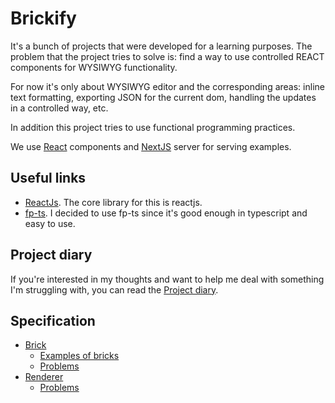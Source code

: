 # Brickify

It's a bunch of projects that were developed for a learning purposes. The problem that
the project tries to solve is: find a way to use controlled REACT components for WYSIWYG
functionality.

For now it's only about WYSIWYG editor and the corresponding areas: inline text
formatting, exporting JSON for the current dom, handling the updates in a controlled way,
etc.

In addition this project tries to use functional programming practices.

We use [React](https://react.dev/) components and [NextJS](https://nextjs.org/) server
for serving examples.

## Useful links

- [ReactJs](https://react.dev/). The core library for this is reactjs.
- [fp-ts](https://gcanti.github.io/fp-ts/). I decided to use fp-ts since it's good enough
  in typescript and easy to use.

## Project diary

If you're interested in my thoughts and want to help me deal with something I'm
struggling with, you can read the
[Project diary](https://github.com/brickifyio/editor/wiki/Project-diary).

## Specification

* [Brick](https://github.com/brickifyio/editor/wiki/Brick)
  * [Examples of bricks](https://github.com/brickifyio/editor/wiki/Brick#examples-of-bricks)
  * [Problems](https://github.com/brickifyio/editor/wiki/Brick#problems)
* [Renderer](https://github.com/brickifyio/editor/wiki/Renderer)
  * [Problems](https://github.com/brickifyio/editor/wiki/Renderer#problems)
